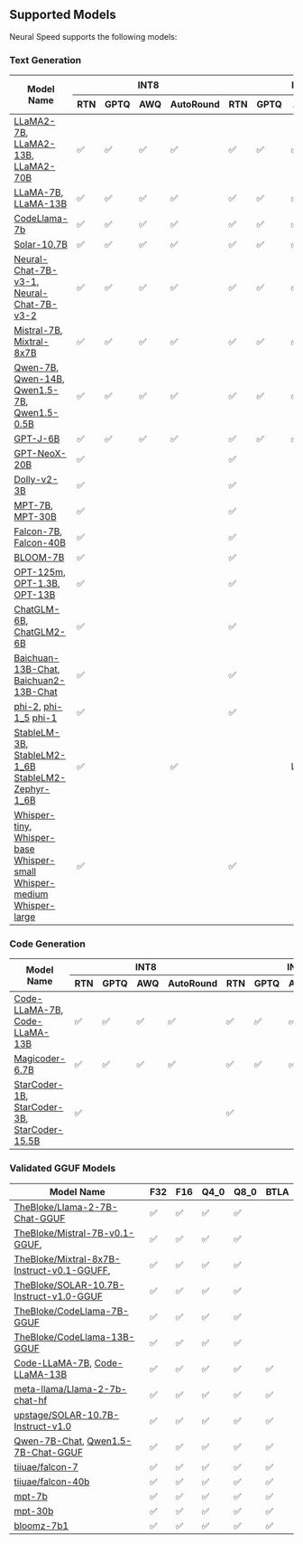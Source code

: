 ## Supported Models
 
Neural Speed supports the following models:
### Text Generation

<table>
<thead>
  <tr>
    <th rowspan="2">Model Name</th>
    <th colspan="4">INT8</th>
    <th colspan="4">INT4</th>
    <th rowspan="2">Transformer Version</th>
    <th rowspan="2">Max tokens length</th>
  </tr>
  <tr>
    <th>RTN</th>
    <th>GPTQ</th>
    <th>AWQ</th>
    <th>AutoRound</th>
    <th>RTN</th>
    <th>GPTQ</th>
    <th>AWQ</th>
    <th>AutoRound</th>
  </tr>
</thead>
<tbody>
  <tr>
    <td><a href="https://huggingface.co/meta-llama/Llama-2-7b-chat-hf" target="_blank" rel="noopener noreferrer">LLaMA2-7B</a>,
    <a href="https://huggingface.co/meta-llama/Llama-2-13b-chat-hf" target="_blank" rel="noopener noreferrer">LLaMA2-13B</a>,
    <a href="https://huggingface.co/meta-llama/Llama-2-70b-chat-hf" target="_blank" rel="noopener noreferrer">LLaMA2-70B</a></td>
    <td>✅</td>
    <td>✅</td>
    <td>✅</td>
    <td>✅</td>
    <td>✅</td>
    <td>✅</td>
    <td>✅</td>
    <td>✅</td>
    <td>Latest</td>
    <td>4096</td>
  </tr>
  <tr>
    <td><a href="https://huggingface.co/decapoda-research/llama-7b-hf" target="_blank" rel="noopener noreferrer">LLaMA-7B</a>,
    <a href="https://huggingface.co/decapoda-research/llama-13b-hf" target="_blank" rel="noopener noreferrer">LLaMA-13B</a></td>
    <td>✅</td>
    <td>✅</td>
    <td>✅</td>
    <td>✅</td>
    <td>✅</td>
    <td>✅</td>
    <td>✅</td>
    <td>✅</td>
    <td>Latest</td>
    <td>2048</td>
  </tr>
    <td><a href="https://huggingface.co/codellama/CodeLlama-7b-Instruct-hf" target="_blank" rel="noopener noreferrer">CodeLlama-7b</a></td>
    <td>✅</td>
    <td>✅</td>
    <td>✅</td>
    <td>✅</td>
    <td>✅</td>
    <td>✅</td>
    <td>✅</td>
    <td>✅</td>
    <td>Latest</td>
    <td>16384</td>
  </tr>
  </tr>
    <td><a href="https://huggingface.co/upstage/SOLAR-10.7B-Instruct-v1.0" target="_blank" rel="noopener noreferrer">Solar-10.7B</a></td>
    <td>✅</td>
    <td>✅</td>
    <td>✅</td>
    <td>✅</td>
    <td>✅</td>
    <td>✅</td>
    <td>✅</td>
    <td>✅</td>
    <td>Latest</td>
    <td>4096</td>
  </tr>
    <tr>
    <td><a href="https://huggingface.co/Intel/neural-chat-7b-v3-1" target="_blank" rel="noopener noreferrer">Neural-Chat-7B-v3-1</a>,
    <a href="https://huggingface.co/Intel/neural-chat-7b-v3-2" target="_blank" rel="noopener noreferrer">Neural-Chat-7B-v3-2</a></td>
    <td>✅</td>
    <td>✅</td>
    <td>✅</td>
    <td>✅</td>
    <td>✅</td>
    <td>✅</td>
    <td>✅</td>
    <td>✅</td>
    <td>Latest</td>
    <td>32768</td>
  </tr>
  <tr>
    <td><a href="https://huggingface.co/mistralai/Mistral-7B-v0.1" target="_blank" rel="noopener noreferrer">Mistral-7B</a>,
     <a href="https://huggingface.co/mistralai/Mixtral-8x7B-Instruct-v0.1" target="_blank" rel="noopener noreferrer">Mixtral-8x7B</a></td>
    <td>✅</td>
    <td>✅</td>
    <td>✅</td>
    <td>✅</td>
    <td>✅</td>
    <td>✅</td>
    <td>✅</td>
    <td>✅</td>
    <td>4.36.0 or newer</td>
    <td>32768</td>
  </tr>
  <tr>
    <td><a href="https://huggingface.co/Qwen/Qwen-7B-Chat" target="_blank" rel="noopener noreferrer">Qwen-7B</a>,
    <a href="https://huggingface.co/Qwen/Qwen-14B-Chat" target="_blank" rel="noopener noreferrer">Qwen-14B</a>,
    <a href="https://huggingface.co/Qwen/Qwen1.5-7B-Chat" target="_blank" rel="noopener noreferrer">Qwen1.5-7B</a>,
    <a href="https://huggingface.co/Qwen/Qwen1.5-0.5B" target="_blank" rel="noopener noreferrer">Qwen1.5-0.5B</a></td>
    <td>✅</td>
    <td>✅</td>
    <td>✅</td>
    <td>✅</td>
    <td>✅</td>
    <td>✅</td>
    <td>✅</td>
    <td>✅</td>
    <td>Latest</td>
    <td>8192 / 32768</td>
  </tr>
  <tr>
    <td><a href="https://huggingface.co/EleutherAI/gpt-j-6b" target="_blank" rel="noopener noreferrer">GPT-J-6B</a></td>
    <td>✅</td>
    <td>✅</td>
    <td>✅</td>
    <td>✅</td>
    <td>✅</td>
    <td>✅</td>
    <td>✅</td>
    <td>✅</td>
    <td>Latest</td>
    <td>2048</td>
  </tr>
  <tr>
    <td><a href="https://huggingface.co/EleutherAI/gpt-neox-20b" target="_blank" rel="noopener noreferrer">GPT-NeoX-20B</a></td>
    <td>✅</td>
    <td> </td>
    <td> </td>
    <td> </td>
    <td>✅</td>
    <td> </td>
    <td> </td>
    <td> </td>
    <td>Latest</td>
    <td>2048</td>
  </tr>
  <tr>
    <td><a href="https://huggingface.co/databricks/dolly-v2-3b" target="_blank" rel="noopener noreferrer">Dolly-v2-3B</a></td>
    <td>✅</td>
    <td> </td>
    <td> </td>
    <td> </td>
    <td>✅</td>
    <td> </td>
    <td> </td>
    <td> </td>
    <td>4.28.1 or newer</td>
    <td>2048</td>
  </tr>
  <tr>
    <td><a href="https://huggingface.co/mosaicml/mpt-7b" target="_blank" rel="noopener noreferrer">MPT-7B</a>,
    <a href="https://huggingface.co/mosaicml/mpt-30b" target="_blank" rel="noopener noreferrer">MPT-30B</a></td>
    <td>✅</td>
    <td> </td>
    <td> </td>
    <td> </td>
    <td>✅</td>
    <td> </td>
    <td> </td>
    <td> </td>
    <td>Latest</td>
    <td>2048</td>
  </tr>
  <tr>
    <td><a href="https://huggingface.co/tiiuae/falcon-7b" target="_blank" rel="noopener noreferrer">Falcon-7B</a>,
    <a href="https://huggingface.co/tiiuae/falcon-40b" target="_blank" rel="noopener noreferrer">Falcon-40B</a></td>
    <td>✅</td>
    <td> </td>
    <td> </td>
    <td> </td>
    <td>✅</td>
    <td> </td>
    <td> </td>
    <td> </td>
    <td>Latest</td>
    <td>2048</td>
  </tr>
  <tr>
    <td><a href="https://huggingface.co/bigscience/bloomz-7b1" target="_blank" rel="noopener noreferrer">BLOOM-7B</a></td>
    <td>✅</td>
    <td> </td>
    <td> </td>
    <td> </td>
    <td>✅</td>
    <td> </td>
    <td> </td>
    <td> </td>
    <td>Latest</td>
    <td>2048</td>
  </tr>
  <tr>
    <td><a href="https://huggingface.co/facebook/opt-125m" target="_blank" rel="noopener noreferrer">OPT-125m</a>,
    <a href="https://huggingface.co/facebook/opt-1.3b" target="_blank" rel="noopener noreferrer">OPT-1.3B</a>,
    <a href="https://huggingface.co/facebook/opt-13b" target="_blank" rel="noopener noreferrer">OPT-13B</a></td>
    <td>✅</td>
    <td> </td>
    <td> </td>
    <td> </td>
    <td>✅</td>
    <td> </td>
    <td> </td>
    <td> </td>
    <td>Latest</td>
    <td>2048</td>
  </tr>
  <tr>
    <td><a href="https://huggingface.co/THUDM/chatglm-6b" target="_blank" rel="noopener noreferrer">ChatGLM-6B</a>,
    <a href="https://huggingface.co/THUDM/chatglm2-6b" target="_blank" rel="noopener noreferrer">ChatGLM2-6B</a></td>
    <td>✅</td>
    <td> </td>
    <td> </td>
    <td> </td>
    <td>✅</td>
    <td> </td>
    <td> </td>
    <td> </td>
    <td>4.33.1</td>
    <td>2048 / 32768</td>
  </tr>
  <tr>
    <td><a href="https://huggingface.co/baichuan-inc/Baichuan-13B-Chat" target="_blank" rel="noopener noreferrer">Baichuan-13B-Chat</a>,
    <a href="https://huggingface.co/baichuan-inc/Baichuan2-13B-Chat" target="_blank" rel="noopener noreferrer">Baichuan2-13B-Chat</a></td>
    <td>✅</td>
    <td> </td>
    <td> </td>
    <td> </td>
    <td>✅</td>
    <td> </td>
    <td> </td>
    <td> </td>
    <td>4.33.1</td>
    <td>4096</td>
  </tr>
  <tr>
    <td><a href="https://huggingface.co/microsoft/phi-2" target="_blank" rel="noopener noreferrer">phi-2</a>,
    <a href="https://huggingface.co/microsoft/phi-1_5" target="_blank" rel="noopener noreferrer">phi-1_5</a>
    <a href="https://huggingface.co/microsoft/phi-1" target="_blank" rel="noopener noreferrer">phi-1</a></td>
    <td>✅</td>
    <td> </td>
    <td> </td>
    <td> </td>
    <td>✅</td>
    <td> </td>
    <td> </td>
    <td> </td>
    <td>Latest</td>
    <td>2048</td>
  </tr>
  <tr>
    <td><a href="https://huggingface.co/stabilityai/stablelm-3b-4e1t" target="_blank" rel="noopener noreferrer">StableLM-3B</a>,
    <a href="https://huggingface.co/stabilityai/stablelm-2-1_6b" target="_blank" rel="noopener noreferrer">StableLM2-1_6B</a>
    <a href="https://huggingface.co/stabilityai/stablelm-2-zephyr-1_6b" target="_blank" rel="noopener noreferrer">StableLM2-Zephyr-1_6B</a></td>
    <td>✅</td>
    <td> </td>
    <td> </td>
    <td>✅</td>
    <td> </td>
    <td> </td>
    <td>Latest</td>
  </tr>
    <tr>
    <td><a href="https://huggingface.co/openai/whisper-tiny" target="_blank" rel="noopener noreferrer">Whisper-tiny</a>,
    <a href="https://huggingface.co/openai/whisper-base" target="_blank" rel="noopener noreferrer">Whisper-base</a>
    <a href="https://huggingface.co/openai/whisper-small" target="_blank" rel="noopener noreferrer">Whisper-small</a>
    <a href="https://huggingface.co/openai/whisper-medium" target="_blank" rel="noopener noreferrer">Whisper-medium</a>
    <a href="https://huggingface.co/openai/whisper-large" target="_blank" rel="noopener noreferrer">Whisper-large</a></td>
    <td>✅</td>
    <td> </td>
    <td> </td>
    <td> </td>
    <td>✅</td>
    <td> </td>
    <td> </td>
    <td> </td>
    <td>Latest</td>
    <td>448</td>
  </tr>
</tbody>
</table>

### Code Generation

<table>
<thead>
  <tr>
    <th rowspan="2">Model Name</th>
    <th colspan="4">INT8</th>
    <th colspan="4">INT4</th>
    <th rowspan="2">Transformer Version</th>
  </tr>
  <tr>
    <th>RTN</th>
    <th>GPTQ</th>
    <th>AWQ</th>
    <th>AutoRound</th>
    <th>RTN</th>
    <th>GPTQ</th>
    <th>AWQ</th>
    <th>AutoRound</th>
  </tr>
</thead>
<tbody>
  <tr>
    <td><a href="https://huggingface.co/codellama/CodeLlama-7b-hf" target="_blank" rel="noopener noreferrer">Code-LLaMA-7B</a>,
    <a href="https://huggingface.co/codellama/CodeLlama-13b-hf" target="_blank" rel="noopener noreferrer">Code-LLaMA-13B</a></td>
    <td>✅</td>
    <td>✅</td>
    <td>✅</td>
    <td>✅</td>
    <td>✅</td>
    <td>✅</td>
    <td>✅</td>
    <td>✅</td>
    <td>Latest</td>
  </tr>
    <tr>
    <td><a href="https://huggingface.co/ise-uiuc/Magicoder-S-DS-6.7B" target="_blank" rel="noopener noreferrer">Magicoder-6.7B</td>
    <td>✅</td>
    <td>✅</td>
    <td>✅</td>
    <td>✅</td>
    <td>✅</td>
    <td>✅</td>
    <td>✅</td>
    <td>✅</td>
    <td>Latest</td>
  </tr>
  <tr>
    <td><a href="https://huggingface.co/bigcode/starcoderbase-1b" target="_blank" rel="noopener noreferrer">StarCoder-1B</a>,
    <a href="https://huggingface.co/bigcode/starcoderbase-3b" target="_blank" rel="noopener noreferrer">StarCoder-3B</a>,
    <a href="https://huggingface.co/bigcode/starcoder" target="_blank" rel="noopener noreferrer">StarCoder-15.5B</a></td>
    <td>✅</td>
    <td> </td>
    <td> </td>
    <td> </td>
    <td>✅</td>
    <td> </td>
    <td> </td>
    <td> </td>
    <td>Latest</td>
  </tr>
</tbody>
</table>

### Validated GGUF Models

<table>
<thead>
  <tr>
    <th rowspan="2">Model Name</th>
    <!-- <th colspan="2">HF</th>
    <th colspan="2">Llama.cpp</th> -->

  </tr>
  <tr>
    <th>F32</th>
    <th>F16</th>
    <th>Q4_0</th>
    <th>Q8_0</th>
    <th>BTLA</th>
  </tr>
</thead>
<tbody>
  <tr>
    <td><a href="https://huggingface.co/TheBloke/Llama-2-7B-Chat-GGUF" target="_blank" rel="noopener noreferrer">TheBloke/Llama-2-7B-Chat-GGUF</td>
    <td>✅</td>
    <td>✅</td>
    <td>✅</td>
    <td>✅</td>
    <td></td>
  </tr>
  <tr>
    <td><a href="https://huggingface.co/TheBloke/Mistral-7B-v0.1-GGUF" target="_blank" rel="noopener noreferrer">TheBloke/Mistral-7B-v0.1-GGUF</a>,
    <td>✅</td>
    <td>✅</td>
    <td>✅</td>
    <td>✅</td>
    <td></td>
  </tr>
  <tr>
    <td><a href="https://huggingface.co/TheBloke/Mixtral-8x7B-Instruct-v0.1-GGUF" target="_blank" rel="noopener noreferrer">TheBloke/Mixtral-8x7B-Instruct-v0.1-GGUFF</a>,
    <td>✅</td>
    <td>✅</td>
    <td>✅</td>
    <td>✅</td>
    <td></td>
  </tr>
  <tr>
    <td><a href="https://huggingface.co/TheBloke/SOLAR-10.7B-Instruct-v1.0-GGUF" target="_blank" rel="noopener noreferrer">TheBloke/SOLAR-10.7B-Instruct-v1.0-GGUF</td>
    <td>✅</td>
    <td>✅</td>
    <td>✅</td>
    <td>✅</td>
    <td></td>
  </tr>
    </tr>
    <tr>
    <td><a href="https://huggingface.co/codellama/CodeLlama-7b-hf" target="_blank" rel="noopener noreferrer">TheBloke/CodeLlama-7B-GGUF</a></td>
    <td>✅</td>
    <td>✅</td>
    <td>✅</td>
    <td>✅</td>
    <td></td>
  </tr>
    </tr>
    <tr>
    <td><a href="https://huggingface.co/codellama/CodeLlama-13b-hf" target="_blank" rel="noopener noreferrer">TheBloke/CodeLlama-13B-GGUF</a></td>
    <td>✅</td>
    <td>✅</td>
    <td>✅</td>
    <td>✅</td>
    <td></td>
  </tr>
  <tr>
    <td><a href="https://huggingface.co/codellama/CodeLlama-7b-hf" target="_blank" rel="noopener noreferrer">Code-LLaMA-7B</a>,
    <a href="https://huggingface.co/codellama/CodeLlama-13b-hf" target="_blank" rel="noopener noreferrer">Code-LLaMA-13B</a></td>
    <td>✅</td>
    <td>✅</td>
    <td>✅</td>
    <td>✅</td>
    <td>✅</td>
  </tr>
    <tr>
    <td><a href="https://huggingface.co/meta-llama/Llama-2-7b-chat-hf" target="_blank" rel="noopener noreferrer">meta-llama/Llama-2-7b-chat-hf</td>
    <td>✅</td>
    <td>✅</td>
    <td>✅</td>
    <td>✅</td>
    <td>✅</td>
  </tr>
   <tr>
    <td><a href="https://huggingface.co/upstage/SOLAR-10.7B-Instruct-v1.0" target="_blank" rel="noopener noreferrer">upstage/SOLAR-10.7B-Instruct-v1.0</td>
    <td>✅</td>
    <td>✅</td>
    <td>✅</td>
    <td>✅</td>
    <td>✅</td>
  </tr>
  <tr>
    <td><a href="https://huggingface.co/Qwen/Qwen-7B-Chat" target="_blank" rel="noopener noreferrer">Qwen-7B-Chat</a>,
    <a href="https://huggingface.co/Qwen/Qwen1.5-7B-Chat-GGUF" target="_blank" rel="noopener noreferrer">Qwen1.5-7B-Chat-GGUF</a></td>
    <td>✅</td>
    <td>✅</td>
    <td>✅</td>
    <td>✅</td>
    <td>✅</td>
  </tr>
    <tr>
    <td><a href="https://huggingface.co/tiiuae/falcon-7b/tree/main" target="_blank" rel="noopener noreferrer">tiiuae/falcon-7</td>
    <td>✅</td>
    <td>✅</td>
    <td>✅</td>
    <td>✅</td>
    <td>✅</td>
  </tr>
    </tr>
    <tr>
    <td><a href="https://huggingface.co/tiiuae/falcon-40b" target="_blank" rel="noopener noreferrer">tiiuae/falcon-40b</td>
    <td>✅</td>
    <td>✅</td>
    <td>✅</td>
    <td>✅</td>
    <td>✅</td>
  </tr>
    </tr>
    <tr>
    <td><a href="https://huggingface.co/mosaicml/mpt-7b" target="_blank" rel="noopener noreferrer">mpt-7b</td>
    <td>✅</td>
    <td>✅</td>
    <td>✅</td>
    <td>✅</td>
    <td>✅</td>
  </tr>
    </tr>
    <tr>
    <td><a href="https://huggingface.co/mosaicml/mpt-30b" target="_blank" rel="noopener noreferrer">mpt-30b</td>
    <td>✅</td>
    <td>✅</td>
    <td>✅</td>
    <td>✅</td>
    <td>✅</td>
  </tr>
    </tr>
    </tr>
    <tr>
    <td><a href="https://huggingface.co/bigscience/bloomz-7b1" target="_blank" rel="noopener noreferrer">bloomz-7b1</td>
    <td>✅</td>
    <td>✅</td>
    <td>✅</td>
    <td>✅</td>
    <td>✅</td>
  </tr>
</tbody>
</table>
